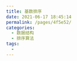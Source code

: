 ```yaml
---
title: 基数排序
date: 2021-06-17 18:45:14
permalink: /pages/4f5e52/
categories:
  - 数据结构
  - 排序算法
tags:
  - 
---
```


